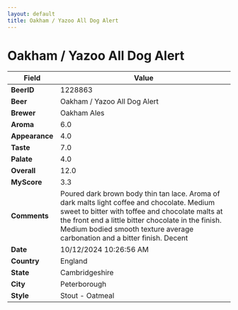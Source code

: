 ```yaml
---
layout: default
title: Oakham / Yazoo All Dog Alert
---
```


# Oakham / Yazoo All Dog Alert

| Field         | Value     |
|---------------|-----------|
| **BeerID** | 1228863 |
| **Beer** | Oakham / Yazoo All Dog Alert |
| **Brewer** | Oakham Ales |
| **Aroma** | 6.0 |
| **Appearance** | 4.0 |
| **Taste** | 7.0 |
| **Palate** | 4.0 |
| **Overall** | 12.0 |
| **MyScore** | 3.3 |
| **Comments** | Poured dark brown body thin tan lace.  Aroma of dark malts light coffee and chocolate.  Medium sweet to bitter with toffee and chocolate malts at the front end a little bitter chocolate in the finish.  Medium bodied smooth texture average carbonation and a bitter finish.  Decent  |
| **Date** | 10/12/2024 10:26:56 AM |
| **Country** | England |
| **State** | Cambridgeshire |
| **City** | Peterborough |
| **Style** | Stout - Oatmeal |
